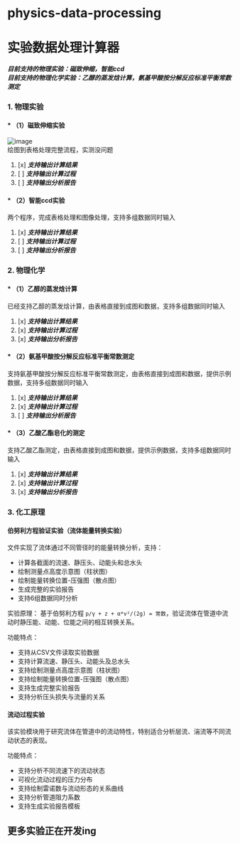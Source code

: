 # physics-data-processing

# **实验数据处理计算器**  

_**目前支持的物理实验：磁致伸缩，智能ccd**_  
**_目前支持的物理化学实验：乙醇的蒸发焓计算，氨基甲酸按分解反应标准平衡常数测定_** 

### 1. 物理实验  

#### * （1）磁致伸缩实验  

![image](https://github.com/user-attachments/assets/45200344-19d2-4814-951e-9688426eeeb0)  
绘图到表格处理完整流程，实测没问题  
1. [x] **_支持输出计算结果_**
2. [ ] **_支持输出计算过程_**
3. [ ] **_支持输出分析报告_**
#### * （2）智能ccd实验
两个程序，完成表格处理和图像处理，支持多组数据同时输入
1. [x] **_支持输出计算结果_**
2. [ ] **_支持输出计算过程_**
3. [ ] **_支持输出分析报告_**
### 2. 物理化学 

#### * （1）乙醇的蒸发焓计算

  已经支持乙醇的蒸发焓计算，由表格直接到成图和数据，支持多组数据同时输入  

1. [x] **_支持输出计算结果_**
2. [x] **_支持输出计算过程_**
3. [x] **_支持输出分析报告_**

#### * （2）氨基甲酸按分解反应标准平衡常数测定

  支持氨基甲酸按分解反应标准平衡常数测定，由表格直接到成图和数据，提供示例数据，支持多组数据同时输入

1. [x] **_支持输出计算结果_**
2. [x] **_支持输出计算过程_**
3. [ ] **_支持输出分析报告_**  

#### * （3）乙酸乙酯皂化的测定

  支持乙酸乙酯测定，由表格直接到成图和数据，提供示例数据，支持多组数据同时输入

1. [x] **_支持输出计算结果_**
2. [x] **_支持输出计算过程_**
3. [x] **_支持输出分析报告_** 
### 3. 化工原理 
#### 伯努利方程验证实验（流体能量转换实验）

文件实现了流体通过不同管径时的能量转换分析，支持：
- 计算各截面的流速、静压头、动能头和总水头
- 绘制测量点高度示意图（柱状图）
- 绘制能量转换位置-压强图（散点图）
- 生成完整的实验报告
- 支持6组数据同时分析

实验原理：
基于伯努利方程 `p/γ + z + α*v²/(2g) = 常数`，验证流体在管道中流动时静压能、动能、位能之间的相互转换关系。

功能特点：
- 支持从CSV文件读取实验数据
- 支持计算流速、静压头、动能头及总水头
- 支持绘制测量点高度示意图（柱状图）
- 支持绘制能量转换位置-压强图（散点图）
- 支持生成完整实验报告
- 支持分析压头损失与流量的关系
#### 流动过程实验

该实验模块用于研究流体在管道中的流动特性，特别适合分析层流、湍流等不同流动状态的表现。

功能特点：
- 支持分析不同流速下的流动状态
- 可视化流动过程的压力分布
- 支持绘制雷诺数与流动形态的关系曲线
- 支持分析管道阻力系数
- 支持生成实验报告模板
## 更多实验正在开发ing
